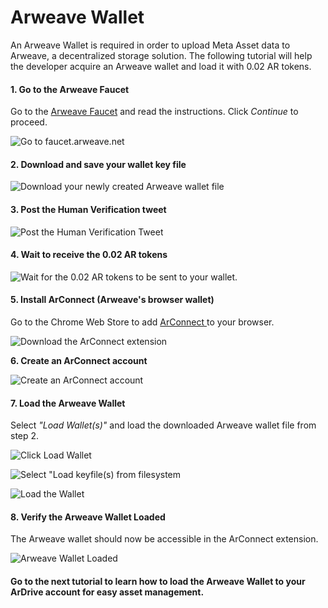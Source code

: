 # Arweave Wallet

An Arweave Wallet is required in order to upload Meta Asset data to Arweave, a decentralized storage solution. The following tutorial will help the developer acquire an Arweave wallet and load it with 0.02 AR tokens.

#### 1. Go to the Arweave Faucet&#x20;

Go to the [Arweave Faucet](https://faucet.arweave.net) and read the instructions. Click _Continue_ to proceed.

![Go to faucet.arweave.net](<../../../../.gitbook/assets/image (30) (1).png>)

#### 2. Download and save your wallet key file

![Download your newly created Arweave wallet file](<../../../../.gitbook/assets/image (34) (1).png>)

#### 3. Post the Human Verification tweet

![Post the Human Verification Tweet ](<../../../../.gitbook/assets/image (32).png>)

#### 4. Wait to receive the 0.02 AR tokens

![Wait for the 0.02 AR tokens to be sent to your wallet.](<../../../../.gitbook/assets/image (23).png>)

#### 5. Install ArConnect (Arweave's browser wallet)

Go to the Chrome Web Store to add [ArConnect ](https://chrome.google.com/webstore/detail/arconnect/einnioafmpimabjcddiinlhmijaionap)to your browser.

![Download the ArConnect extension](<../../../../.gitbook/assets/image (38).png>)

**6. Create an ArConnect account**

![Create an ArConnect account](<../../../../.gitbook/assets/image (4) (1).png>)

#### 7. Load the Arweave Wallet

Select _"Load Wallet(s)"_ and load the downloaded Arweave wallet file from step 2.&#x20;

![Click Load Wallet](<../../../../.gitbook/assets/image (27) (1).png>)

![Select "Load keyfile(s) from filesystem](<../../../../.gitbook/assets/image (26).png>)

![Load the Wallet](<../../../../.gitbook/assets/image (35) (1).png>)

#### 8. Verify the Arweave Wallet Loaded

The Arweave wallet should now be accessible in the ArConnect extension.

![Arweave Wallet Loaded](<../../../../.gitbook/assets/image (28).png>)

#### Go to the next tutorial to learn how to load the Arweave Wallet to your ArDrive account for easy asset management.
